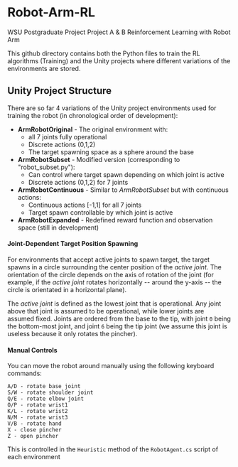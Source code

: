 # Robot-Arm-RL
 WSU Postgraduate Project Project A &amp; B    Reinforcement Learning with Robot Arm

This github directory contains both the Python files to train the RL algorithms (Training\) and the Unity projects where different variations of the environments are stored.

## Unity Project Structure

There are so far 4 variations of the Unity project environments used for training the robot (in chronological order of development):

- **ArmRobotOriginal** - The original environment with:
  - all 7 joints fully operational
  - Discrete actions (0,1,2)
  - The target spawning space as a sphere around the base
- **ArmRobotSubset** - Modified version (corresponding to "robot_subset.py"):
	- Can control where target spawn depending on which joint is active
	- Discrete actions (0,1,2) for 7 joints
- **ArmRobotContinuous** - Similar to *ArmRobotSubset* but with continuous actions:
	- Continuous actions [-1,1] for all 7 joints
	- Target spawn controllable by which joint is active
- **ArmRobotExpanded** - Redefined reward function and observation space (still in development)

#### Joint-Dependent Target Position Spawning
For environments that accept active joints to spawn target, the target spawns in a circle surrounding the center position of the *active joint*. 
The orientation of the circle depends on the axis of rotation of the joint (for example, if the *active joint* rotates horizontally -- around the y-axis -- the circle is orientated in a horizontal plane).

The *active joint* is defined as the lowest joint that is operational. Any joint above that joint is assumed to be operational, while lower joints are assumed fixed. Joints are ordered from the base to the tip, with joint `0` being the bottom-most joint, and joint `6` being the tip joint (we assume this joint is useless because it only rotates the pincher).



#### Manual Controls

You can move the robot around manually using the following keyboard commands:

```
A/D - rotate base joint
S/W - rotate shoulder joint
Q/E - rotate elbow joint
O/P - rotate wrist1
K/L - rotate wrist2
N/M - rotate wrist3
V/B - rotate hand
X - close pincher
Z - open pincher
```

This is controlled in the `Heuristic` method of the `RobotAgent.cs` script of each environment

